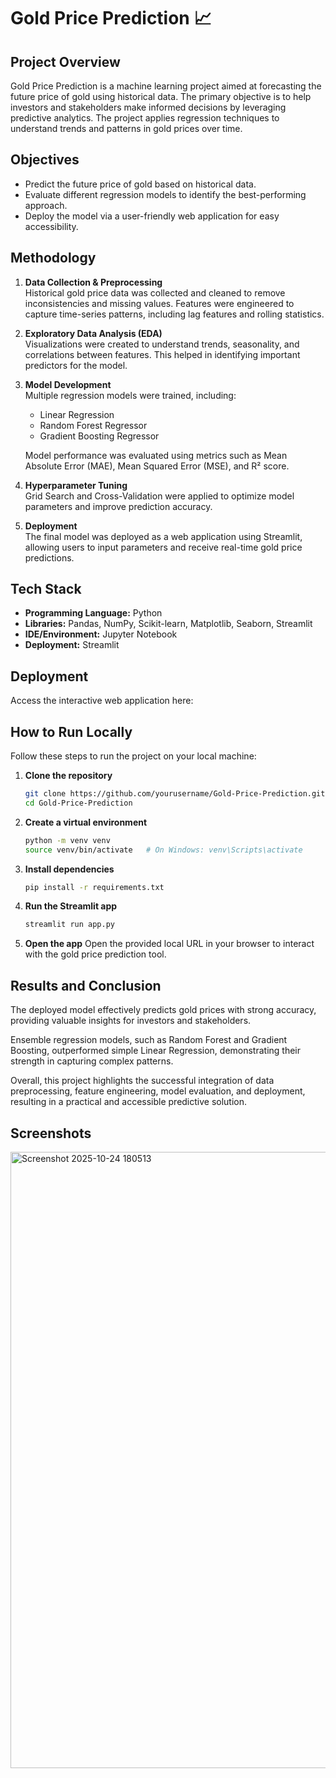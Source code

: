 # Gold Price Prediction 📈

## Project Overview
Gold Price Prediction is a machine learning project aimed at forecasting the future price of gold using historical data. The primary objective is to help investors and stakeholders make informed decisions by leveraging predictive analytics. The project applies regression techniques to understand trends and patterns in gold prices over time.

## Objectives
- Predict the future price of gold based on historical data.
- Evaluate different regression models to identify the best-performing approach.
- Deploy the model via a user-friendly web application for easy accessibility.

## Methodology
1. **Data Collection & Preprocessing**  
   Historical gold price data was collected and cleaned to remove inconsistencies and missing values. Features were engineered to capture time-series patterns, including lag features and rolling statistics.

2. **Exploratory Data Analysis (EDA)**  
   Visualizations were created to understand trends, seasonality, and correlations between features. This helped in identifying important predictors for the model.

3. **Model Development**  
   Multiple regression models were trained, including:
   - Linear Regression
   - Random Forest Regressor
   - Gradient Boosting Regressor  

   Model performance was evaluated using metrics such as Mean Absolute Error (MAE), Mean Squared Error (MSE), and R² score.

4. **Hyperparameter Tuning**  
   Grid Search and Cross-Validation were applied to optimize model parameters and improve prediction accuracy.

5. **Deployment**  
   The final model was deployed as a web application using Streamlit, allowing users to input parameters and receive real-time gold price predictions.

## Tech Stack
- **Programming Language:** Python  
- **Libraries:** Pandas, NumPy, Scikit-learn, Matplotlib, Seaborn, Streamlit  
- **IDE/Environment:** Jupyter Notebook  
- **Deployment:** Streamlit  

## Deployment
Access the interactive web application here: 

## How to Run Locally
Follow these steps to run the project on your local machine:

1. **Clone the repository**
   ```bash
   git clone https://github.com/yourusername/Gold-Price-Prediction.git
   cd Gold-Price-Prediction

2. **Create a virtual environment**
    ```bash
    python -m venv venv
    source venv/bin/activate   # On Windows: venv\Scripts\activate


3. **Install dependencies**
    ```bash
    pip install -r requirements.txt


4. **Run the Streamlit app**
    ```bash
    streamlit run app.py

5. **Open the app**
    Open the provided local URL in your browser to interact with the gold price prediction tool.

## Results and Conclusion
The deployed model effectively predicts gold prices with strong accuracy, providing valuable insights for investors and stakeholders.  

Ensemble regression models, such as Random Forest and Gradient Boosting, outperformed simple Linear Regression, demonstrating their strength in capturing complex patterns.  

Overall, this project highlights the successful integration of data preprocessing, feature engineering, model evaluation, and deployment, resulting in a practical and accessible predictive solution.

## Screenshots
<img width="1919" height="986" alt="Screenshot 2025-10-24 180513" src="https://github.com/user-attachments/assets/047a675a-4060-4ec2-a5bd-7652be56f02a" />

